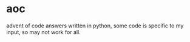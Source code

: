 # aoc
advent of code answers written in python, some code is specific to my input, so may not work for all.
